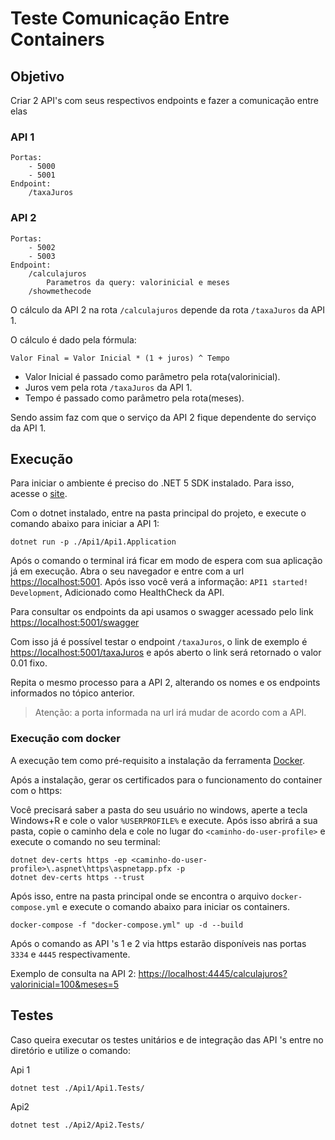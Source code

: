 # Teste Comunicação Entre Containers

## Objetivo
Criar 2 API's com seus respectivos endpoints e fazer a comunicação entre elas

### API 1
    Portas:
        - 5000
        - 5001
    Endpoint: 
        /taxaJuros
        
### API 2
    Portas:
        - 5002
        - 5003
    Endpoint:
        /calculajuros
            Parametros da query: valorinicial e meses
        /showmethecode

O cálculo da API 2 na rota `/calculajuros` depende da rota `/taxaJuros` da API 1. 

O cálculo é dado pela fórmula:

```
Valor Final = Valor Inicial * (1 + juros) ^ Tempo
```

- Valor Inicial é passado como parâmetro pela rota(valorinicial).
- Juros vem pela rota `/taxaJuros` da API 1.
- Tempo é passado como parâmetro pela rota(meses).


Sendo assim faz com que o serviço da API 2 fique dependente do serviço da API 1.


## Execução

Para iniciar o ambiente é preciso do .NET 5 SDK instalado. Para isso, acesse o [site](https://dotnet.microsoft.com/download).

Com o dotnet instalado, entre na pasta principal do projeto, e execute o comando abaixo para iniciar a API 1:

```
dotnet run -p ./Api1/Api1.Application
```

Após o comando o terminal irá ficar em modo de espera com sua aplicação já em execução. Abra o seu navegador e entre com a url [https://localhost:5001](https://localhost:5001). Após isso você verá a informação: `API1 started! Development`, Adicionado como HealthCheck da API.

Para consultar os endpoints da api usamos o swagger acessado pelo link [https://localhost:5001/swagger](https://localhost:5001/swagger)

Com isso já é possível testar o endpoint `/taxaJuros`, o link de exemplo é [https://localhost:5001/taxaJuros](https://localhost:5001/taxaJuros) e após aberto o link será retornado o valor 0.01 fixo.

Repita o mesmo processo para a API 2, alterando os nomes e os endpoints informados no tópico anterior.

> Atenção:  a porta informada na url irá mudar de acordo com a API.

### Execução com docker

A execução tem como pré-requisito a instalação da ferramenta [Docker](https://www.docker.com/products/docker-desktop).

Após a instalação, gerar os certificados para o funcionamento do container com o https:

Você precisará saber a pasta do seu usuário no windows, aperte a tecla Windows+R e cole o valor `%USERPROFILE%` e execute. Após isso abrirá a sua pasta, copie o caminho dela e cole no lugar do `<caminho-do-user-profile>` e execute o comando no seu terminal:

```
dotnet dev-certs https -ep <caminho-do-user-profile>\.aspnet\https\aspnetapp.pfx -p
dotnet dev-certs https --trust
```

Após isso, entre na pasta principal onde se encontra o arquivo `docker-compose.yml` e execute o comando abaixo para iniciar os containers.

```
docker-compose -f "docker-compose.yml" up -d --build
```

Após o comando as API 's 1 e 2 via https estarão disponíveis nas portas `3334` e `4445` respectivamente.

Exemplo de consulta na API 2: [https://localhost:4445/calculajuros?valorinicial=100&meses=5](https://localhost:4445/calculajuros?valorinicial=100&meses=5)

## Testes

Caso queira executar os testes unitários e de integração das API 's entre no diretório e utilize o comando:

Api 1
```
dotnet test ./Api1/Api1.Tests/
```

Api2
```
dotnet test ./Api2/Api2.Tests/
```